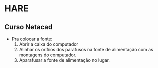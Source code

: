 # HARE

## Curso Netacad
* Pra colocar a fonte:
    1. Abrir a caixa do computador
    2. Alinhar os orifíios dos parafusos na fonte de alimentação com as montagens do computador.
    3. Aparafusar a fonte de alimentação no lugar.